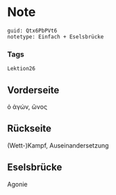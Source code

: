 # Note
```
guid: Qtx6PbPVt6
notetype: Einfach + Eselsbrücke
```

### Tags
```
Lektion26
```

## Vorderseite
ὁ ἀγών, ῶνος

## Rückseite
(Wett-)Kampf, Auseinandersetzung 

## Eselsbrücke
Agonie
